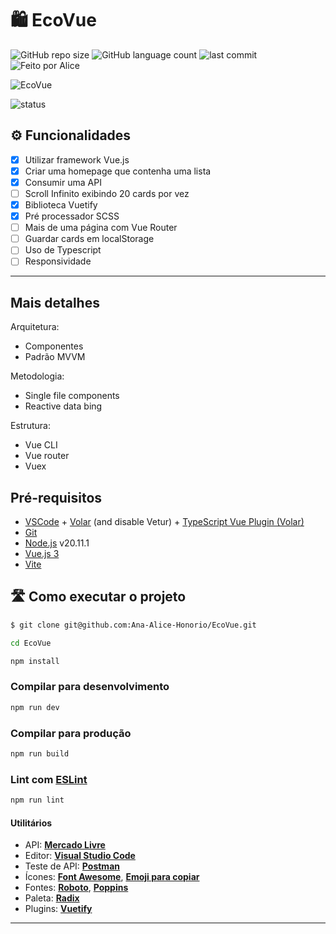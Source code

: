 # 🛍️ EcoVue

![GitHub repo size](https://img.shields.io/github/repo-size/Ana-Alice-Honorio/EcoVue?style=for-the-badge)
![GitHub language count](https://img.shields.io/github/languages/count/Ana-Alice-Honorio/EcoVue?style=for-the-badge)
![last commit](https://img.shields.io/github/last-commit/Ana-Alice-Honorio/EcoVue?style=for-the-badge")
![Feito por Alice](https://img.shields.io/badge/feito-por%20Alice-D818A5")

![EcoVue]()

![status](https://img.shields.io/badge/STATUS-EM%20DESENVOLVIMENTO-green)

## ⚙️ Funcionalidades

- [x] Utilizar framework Vue.js
- [x] Criar uma homepage que contenha uma lista
- [x] Consumir uma API
- [ ] Scroll Infinito exibindo 20 cards por vez
- [x] Biblioteca Vuetify
- [x] Pré processador SCSS
- [ ] Mais de uma página com Vue Router
- [ ] Guardar cards em localStorage
- [ ] Uso de Typescript
- [ ] Responsividade

---

## Mais detalhes

Arquitetura:

- Componentes
- Padrão MVVM

Metodologia:

- Single file components
- Reactive data bing

Estrutura:

- Vue CLI
- Vue router
- Vuex

## Pré-requisitos

- [VSCode](https://code.visualstudio.com/) + [Volar](https://marketplace.visualstudio.com/items?itemName=Vue.volar) (and disable Vetur) + [TypeScript Vue Plugin (Volar)](https://marketplace.visualstudio.com/items?itemName=Vue.vscode-typescript-vue-plugin)
- [Git](https://git-scm.com)
- [Node.js](https://nodejs.org/en/) v20.11.1
- [Vue.js 3](https://vuejs.org/)
- [Vite](https://vitejs.dev/)

## 🛣️ Como executar o projeto

```sh
$ git clone git@github.com:Ana-Alice-Honorio/EcoVue.git
```

```sh
cd EcoVue
```

```sh
npm install
```

### Compilar para desenvolvimento

```sh
npm run dev
```

### Compilar para produção

```sh
npm run build
```

### Lint com [ESLint](https://eslint.org/)

```sh
npm run lint
```

#### **Utilitários**

- API:  **[Mercado Livre](https://developers.mercadolivre.com.br)**
- Editor:  **[Visual Studio Code](https://code.visualstudio.com/)**  
- Teste de API:  **[Postman](https://www.postman.com)**
- Ícones: **[Font Awesome](https://fontawesome.com/)**, **[Emoji para copiar](https://emojisparacopiar.com/)**
- Fontes:  **[Roboto](https://fonts.google.com/specimen/Roboto)**, **[Poppins](https://fonts.google.com/specimen/Poppins)**
- Paleta: **[Radix](https://www.radix-ui.com/colors/docs/palette-composition/scales)**
- Plugins: **[Vuetify](https://vuetifyjs.com/en/)**

---
